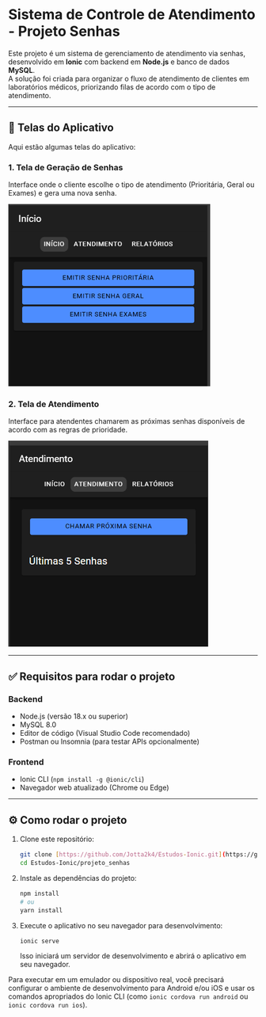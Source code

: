 # Sistema de Controle de Atendimento - Projeto Senhas

Este projeto é um sistema de gerenciamento de atendimento via senhas, desenvolvido em **Ionic** com backend em **Node.js** e banco de dados **MySQL**.  
A solução foi criada para organizar o fluxo de atendimento de clientes em laboratórios médicos, priorizando filas de acordo com o tipo de atendimento.

---

## 📱 Telas do Aplicativo

Aqui estão algumas telas do aplicativo:

### 1. Tela de Geração de Senhas
Interface onde o cliente escolhe o tipo de atendimento (Prioritária, Geral ou Exames) e gera uma nova senha.

![Tela Inicio](./screenshots/tela_inicio.png)

### 2. Tela de Atendimento
Interface para atendentes chamarem as próximas senhas disponíveis de acordo com as regras de prioridade.

![Tela Atendimento](./screenshots/tela_atendimento.png)

---

## ✅ Requisitos para rodar o projeto

### Backend
- Node.js (versão 18.x ou superior)
- MySQL 8.0
- Editor de código (Visual Studio Code recomendado)
- Postman ou Insomnia (para testar APIs opcionalmente)

### Frontend
- Ionic CLI (`npm install -g @ionic/cli`)
- Navegador web atualizado (Chrome ou Edge)

---

## ⚙️ Como rodar o projeto

1.  Clone este repositório:
    ```bash
    git clone [https://github.com/Jotta2k4/Estudos-Ionic.git](https://github.com/Jotta2k4/Estudos-Ionic.git)
    cd Estudos-Ionic/projeto_senhas
    ```
2.  Instale as dependências do projeto:
    ```bash
    npm install
    # ou
    yarn install
    ```
3.  Execute o aplicativo no seu navegador para desenvolvimento:
    ```bash
    ionic serve
    ```
    Isso iniciará um servidor de desenvolvimento e abrirá o aplicativo em seu navegador.

Para executar em um emulador ou dispositivo real, você precisará configurar o ambiente de desenvolvimento para Android e/ou iOS e usar os comandos apropriados do Ionic CLI (como `ionic cordova run android` ou `ionic cordova run ios`).

